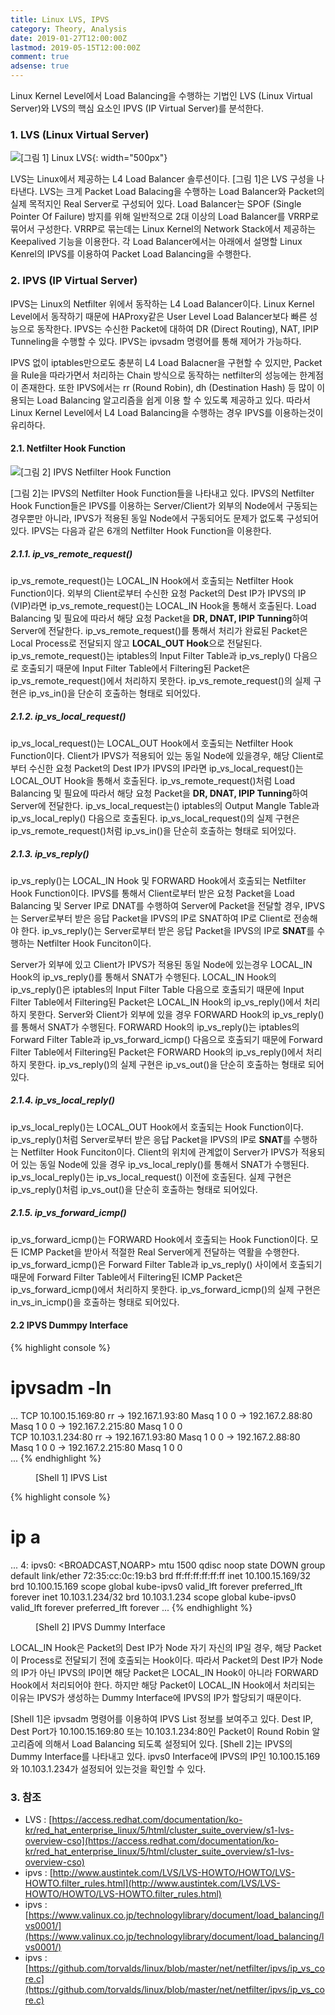 ```yaml
---
title: Linux LVS, IPVS
category: Theory, Analysis
date: 2019-01-27T12:00:00Z
lastmod: 2019-05-15T12:00:00Z
comment: true
adsense: true
---
```


Linux Kernel Level에서 Load Balancing을 수행하는 기법인 LVS (Linux Virtual Server)와 LVS의 핵심 요소인 IPVS (IP Virtual Server)를 분석한다.

### 1. LVS (Linux Virtual Server)

![[그림 1] Linux LVS]({{site.baseurl}}/images/theory_analysis/Linux_LVS_IPVS/LVS.PNG){: width="500px"}

LVS는 Linux에서 제공하는 L4 Load Balancer 솔루션이다. [그림 1]은 LVS 구성을 나타낸다. LVS는 크게 Packet Load Balacing을 수행하는 Load Balancer와 Packet의 실제 목적지인 Real Server로 구성되어 있다. Load Balancer는 SPOF (Single Pointer Of Failure) 방지를 위해 일반적으로 2대 이상의 Load Balancer를 VRRP로 묶어서 구성한다. VRRP로 묶는데는 Linux Kernel의 Network Stack에서 제공하는 Keepalived 기능을 이용한다. 각 Load Balancer에서는 아래에서 설명할 Linux Kenrel의 IPVS를 이용하여 Packet Load Balancing을 수행한다.

### 2. IPVS (IP Virtual Server)

IPVS는 Linux의 Netfilter 위에서 동작하는 L4 Load Balancer이다. Linux Kernel Level에서 동작하기 때문에 HAProxy같은 User Level Load Balancer보다 빠른 성능으로 동작한다. IPVS는 수신한 Packet에 대하여 DR (Direct Routing), NAT, IPIP Tunneling을 수행할 수 있다. IPVS는 ipvsadm 명령어를 통해 제어가 가능하다.

IPVS 없이 iptables만으로도 충분히 L4 Load Balacner을 구현할 수 있지만, Packet을 Rule을 따라가면서 처리하는 Chain 방식으로 동작하는 netfilter의 성능에는 한계점이 존재한다. 또한 IPVS에서는 rr (Round Robin), dh (Destination Hash) 등 많이 이용되는 Load Balancing 알고리즘을 쉽게 이용 할 수 있도록 제공하고 있다. 따라서 Linux Kernel Level에서 L4 Load Balancing을 수행하는 경우 IPVS를 이용하는것이 유리하다.

#### 2.1. Netfilter Hook Function

![[그림 2] IPVS Netfilter Hook Function]({{site.baseurl}}/images/theory_analysis/Linux_LVS_IPVS/IPVS_Netfilter_Hook_Function.PNG)

[그림 2]는 IPVS의 Netfilter Hook Function들을 나타내고 있다. IPVS의 Netfilter Hook Function들은 IPVS를 이용하는 Server/Client가 외부의 Node에서 구동되는 경우뿐만 아니라, IPVS가 적용된 동일 Node에서 구동되어도 문제가 없도록 구성되어 있다. IPVS는 다음과 같은 6개의 Netfilter Hook Function을 이용한다.

##### 2.1.1. ip_vs_remote_request()

ip_vs_remote_request()는 LOCAL_IN Hook에서 호출되는 Netfilter Hook Function이다. 외부의 Client로부터 수신한 요청 Packet의 Dest IP가 IPVS의 IP (VIP)라면 ip_vs_remote_request()는 LOCAL_IN Hook을 통해서 호출된다. Load Balancing 및 필요에 따라서 해당 요청 Packet을 **DR, DNAT, IPIP Tunning**하여 Server에 전달한다. ip_vs_remote_request()를 통해서 처리가 완료된 Packet은 Local Process로 전달되지 않고 **LOCAL_OUT Hook**으로 전달된다. ip_vs_remote_request()는 iptables의 Input Filter Table과 ip_vs_reply() 다음으로 호출되기 때문에 Input Filter Table에서 Filtering된 Packet은 ip_vs_remote_request()에서 처리하지 못한다. ip_vs_remote_request()의 실제 구현은 ip_vs_in()을 단순히 호출하는 형태로 되어있다.

##### 2.1.2. ip_vs_local_request()

ip_vs_local_request()는 LOCAL_OUT Hook에서 호출되는 Netfilter Hook Function이다. Client가 IPVS가 적용되어 있는 동일 Node에 있을경우, 해당 Client로부터 수신한 요청 Packet의 Dest IP가 IPVS의 IP라면 ip_vs_local_request()는 LOCAL_OUT Hook을 통해서 호출된다. ip_vs_remote_request()처럼 Load Balancing 및 필요에 따라서 해당 요청 Packet을 **DR, DNAT, IPIP Tunning**하여 Server에 전달한다. ip_vs_local_request는() iptables의 Output Mangle Table과 ip_vs_local_reply() 다음으로 호출된다. ip_vs_local_request()의 실제 구현은 ip_vs_remote_request()처럼 ip_vs_in()을 단순히 호출하는 형태로 되어있다.

##### 2.1.3. ip_vs_reply()

ip_vs_reply()는 LOCAL_IN Hook 및 FORWARD Hook에서 호출되는 Netfilter Hook Function이다. IPVS를 통해서 Client로부터 받은 요청 Packet을 Load Balancing 및 Server IP로 DNAT를 수행하여 Server에 Packet을 전달할 경우, IPVS는 Server로부터 받은 응답 Packet을 IPVS의 IP로 SNAT하여 IP로 Client로 전송해야 한다. ip_vs_reply()는 Server로부터 받은 응답 Packet을 IPVS의 IP로 **SNAT**를 수행하는 Netfilter Hook Funciton이다.

Server가 외부에 있고 Client가 IPVS가 적용된 동일 Node에 있는경우 LOCAL_IN Hook의 ip_vs_reply()를 통해서 SNAT가 수행된다. LOCAL_IN Hook의 ip_vs_reply()은 iptables의 Input Filter Table 다음으로 호출되기 때문에 Input Filter Table에서 Filtering된 Packet은 LOCAL_IN Hook의 ip_vs_reply()에서 처리하지 못한다. Server와 Client가 외부에 있을 경우 FORWARD Hook의 ip_vs_reply()를 통해서 SNAT가 수행된다. FORWARD Hook의 ip_vs_reply()는 iptables의 Forward Filter Table과 ip_vs_forward_icmp() 다음으로 호출되기 때문에 Forward Filter Table에서 Filtering된 Packet은 FORWARD Hook의 ip_vs_reply()에서 처리하지 못한다. ip_vs_reply()의 실제 구현은 ip_vs_out()을 단순히 호출하는 형태로 되어있다.

##### 2.1.4. ip_vs_local_reply()

ip_vs_local_reply()는 LOCAL_OUT Hook에서 호출되는 Hook Function이다. ip_vs_reply()처럼 Server로부터 받은 응답 Packet을 IPVS의 IP로 **SNAT**를 수행하는 Netfilter Hook Funciton이다. Client의 위치에 관계없이 Server가 IPVS가 적용되어 있는 동일 Node에 있을 경우 ip_vs_local_reply()를 통해서 SNAT가 수행된다. ip_vs_local_reply()는 ip_vs_local_request() 이전에 호출된다. 실제 구현은 ip_vs_reply()처럼 ip_vs_out()을 단순히 호출하는 형태로 되어있다.

##### 2.1.5. ip_vs_forward_icmp()

ip_vs_forward_icmp()는 FORWARD Hook에서 호출되는 Hook Function이다. 모든 ICMP Packet을 받아서 적절한 Real Server에게 전달하는 역활을 수행한다. ip_vs_forward_icmp()은 Forward Filter Table과 ip_vs_reply() 사이에서 호출되기 때문에 Forward Filter Table에서 Filtering된 ICMP Packet은 ip_vs_forward_icmp()에서 처리하지 못한다. ip_vs_forward_icmp()의 실제 구현은 in_vs_in_icmp()을 호출하는 형태로 되어있다.

#### 2.2 IPVS Dummpy Interface

{% highlight console %}
# ipvsadm -ln
...
TCP  10.100.15.169:80 rr
  -> 192.167.1.93:80              Masq    1      0          0
  -> 192.167.2.88:80              Masq    1      0          0
  -> 192.167.2.215:80             Masq    1      0          0    
TCP  10.103.1.234:80 rr
  -> 192.167.1.93:80              Masq    1      0          0
  -> 192.167.2.88:80              Masq    1      0          0
  -> 192.167.2.215:80             Masq    1      0          0   
...
{% endhighlight %}
<figure>
<figcaption class="caption">[Shell 1] IPVS List</figcaption>
</figure>

{% highlight console %}
# ip a
...
4: ipvs0: <BROADCAST,NOARP> mtu 1500 qdisc noop state DOWN group default
    link/ether 72:35:cc:0c:19:b3 brd ff:ff:ff:ff:ff:ff
    inet 10.100.15.169/32 brd 10.100.15.169 scope global kube-ipvs0
       valid_lft forever preferred_lft forever
    inet 10.103.1.234/32 brd 10.103.1.234 scope global kube-ipvs0
       valid_lft forever preferred_lft forever
...
{% endhighlight %}
<figure>
<figcaption class="caption">[Shell 2] IPVS Dummy Interface</figcaption>
</figure>

LOCAL_IN Hook은 Packet의 Dest IP가 Node 자기 자신의 IP일 경우, 해당 Packet이 Process로 전달되기 전에 호출되는 Hook이다. 따라서 Packet의 Dest IP가 Node의 IP가 아닌 IPVS의 IP이면 해당 Packet은 LOCAL_IN Hook이 아니라 FORWARD Hook에서 처리되어야 한다. 하지만 해당 Packet이 LOCAL_IN Hook에서 처리되는 이유는 IPVS가 생성하는 Dummy Interface에 IPVS의 IP가 할당되기 때문이다.

[Shell 1]은 ipvsadm 명령어를 이용하여 IPVS List 정보를 보여주고 있다. Dest IP, Dest Port가 10.100.15.169:80 또는 10.103.1.234:80인 Packet이 Round Robin 알고리즘에 의해서 Load Balancing 되도록 설정되어 있다. [Shell 2]는 IPVS의 Dummy Interface를 나타내고 있다. ipvs0 Interface에 IPVS의 IP인 10.100.15.169와 10.103.1.234가 설정되어 있는것을 확인할 수 있다.

### 3. 참조

* LVS : [https://access.redhat.com/documentation/ko-kr/red_hat_enterprise_linux/5/html/cluster_suite_overview/s1-lvs-overview-cso](https://access.redhat.com/documentation/ko-kr/red_hat_enterprise_linux/5/html/cluster_suite_overview/s1-lvs-overview-cso)
* ipvs : [http://www.austintek.com/LVS/LVS-HOWTO/HOWTO/LVS-HOWTO.filter_rules.html](http://www.austintek.com/LVS/LVS-HOWTO/HOWTO/LVS-HOWTO.filter_rules.html)
* ipvs : [https://www.valinux.co.jp/technologylibrary/document/load_balancing/lvs0001/](https://www.valinux.co.jp/technologylibrary/document/load_balancing/lvs0001/)
* ipvs : [https://github.com/torvalds/linux/blob/master/net/netfilter/ipvs/ip_vs_core.c](https://github.com/torvalds/linux/blob/master/net/netfilter/ipvs/ip_vs_core.c)